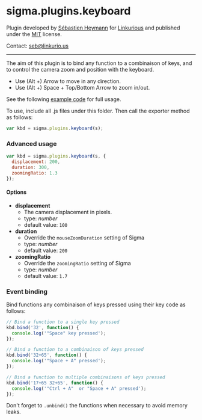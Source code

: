 sigma.plugins.keyboard
=====================

Plugin developed by [Sébastien Heymann](https://github.com/sheymann) for [Linkurious](https://github.com/Linkurious) and published under the [MIT](LICENSE) license.

Contact: seb@linkurio.us

---

The aim of this plugin is to bind any function to a combinaison of keys, and to control the camera zoom and position with the keyboard.

* Use (Alt +) Arrow to move in any direction.
* Use (Alt +) Space + Top/Bottom Arrow to zoom in/out.

See the following [example code](../../examples/plugin-keyboard.html) for full usage.

To use, include all .js files under this folder. Then call the exporter method as follows:

````javascript
var kbd = sigma.plugins.keyboard(s);
````

### Advanced usage

````javascript
var kbd = sigma.plugins.keyboard(s, {
  displacement: 200,
  duration: 300,
  zoomingRatio: 1.3
});
````

#### Options

 * **displacement**
   * The camera displacement in pixels.
   * type: *number*
   * default value: `100`
 * **duration**
   * Override the `mouseZoomDuration` setting of Sigma
   * type: *number*
   * default value: `200`
 * **zoomingRatio**
   * Override the `zoomingRatio` setting of Sigma
   * type: *number*
   * default value: `1.7`

### Event binding

Bind functions any combinaison of keys pressed using their key code as follows:

````javascript
// Bind a function to a single key pressed
kbd.bind('32', function() {
  console.log('"Space" key pressed');
});

// Bind a function to a combinaison of keys pressed
kbd.bind('32+65', function() {
  console.log('"Space + A" pressed');
});

// Bind a function to multiple combinaisons of keys pressed
kbd.bind('17+65 32+65', function() {
  console.log('"Ctrl + A"  or "Space + A" pressed');
});
````

Don't forget to `.unbind()` the functions when necessary to avoid memory leaks.
